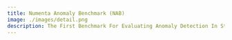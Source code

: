 ```yaml
---
title: Numenta Anomaly Benchmark (NAB)
image: ./images/detail.png
description: The First Benchmark For Evaluating Anomaly Detection In Streaming Data
---
```

